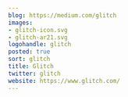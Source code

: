 ```yaml
---
blog: https://medium.com/glitch
images:
- glitch-icon.svg
- glitch-ar21.svg
logohandle: glitch
posted: true
sort: glitch
title: Glitch
twitter: glitch
website: https://www.glitch.com/
---
```

